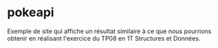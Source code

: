 # pokeapi
Exemple de site qui affiche un résultat similaire à ce que nous pourrions obtenir en réalisant l'exercice du TP08 en 1T Structures et Données.
